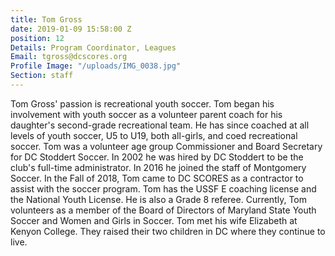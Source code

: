 ```yaml
---
title: Tom Gross
date: 2019-01-09 15:58:00 Z
position: 12
Details: Program Coordinator, Leagues
Email: tgross@dcscores.org
Profile Image: "/uploads/IMG_0038.jpg"
Section: staff
---
```


Tom Gross' passion is recreational youth soccer. Tom began his involvement with youth soccer as a volunteer parent coach for his daughter's second-grade recreational team. He has since coached at all levels of youth soccer, U5 to U19, both all-girls, and coed recreational soccer. Tom was a volunteer age group Commissioner and Board Secretary for DC Stoddert Soccer. In 2002 he was hired by DC Stoddert to be the club's full-time administrator. In 2016 he joined the staff of Montgomery Soccer. In the Fall of 2018, Tom came to DC SCORES as a contractor to assist with the soccer program. Tom has the USSF E coaching license and the National Youth License. He is also a Grade 8 referee. Currently, Tom volunteers as a member of the Board of Directors of Maryland State Youth Soccer and Women and Girls in Soccer. Tom met his wife Elizabeth at Kenyon College. They raised their two children in DC where they continue to live. 